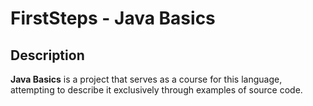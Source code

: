 # FirstSteps - Java Basics

## Description

**Java Basics** is a project that serves as a course for this language, attempting to describe it exclusively through examples of source code.
